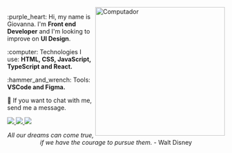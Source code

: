 <img src="https://raw.githubusercontent.com/MicaelliMedeiros/micaellimedeiros/master/image/computer-illustration.png" min-width="300px" max-width="300px" width="300px" align="right" alt="Computador">

<p align="left"> 
  :purple_heart:  Hi, my name is Giovanna. I'm <strong>Front end Developer</strong> and I'm looking to improve on <strong>UI Design</strong>.
</p>

<p align="left">
  :computer:  Technologies I use: <strong>HTML, CSS, JavaScript, TypeScript and React.</strong>
</p>

<p align="left">
  :hammer_and_wrench:  Tools: <strong>VSCode and Figma.</strong>
</p>

<p align="left">
  💌  If you want to chat with me, send me a message.
</p>

<p align="left">
  <a href="https://www.instagram.com/_gripada" alt="Instagram" target=_blank>
    <img src="https://img.shields.io/badge/-Instagram-1C1C1C?style=for-the-badge&logo=Instagram&logoColor=6F2BFF&link=https://www.instagram.com/_gripada/"/>
  </a>
  
  <a href="https://www.linkedin.com/in/giovannalinda" alt="Linkedin" target=_blank>
    <img src="https://img.shields.io/badge/-Linkedin-1C1C1C?style=for-the-badge&logo=Linkedin&logoColor=6F2BFF&link=https://www.linkedin.com/in/giovannalinda"/>
  </a>
  
  <a href="mailto:eugiovannasouza@gmail.com" alt="gmail">
    <img src="https://img.shields.io/badge/-gmail-1C1C1C?style=for-the-badge&logo=gmail&logoColor=6F2BFF&link=mailto:gustavohenri316@gmail.com"/>
  </a>

<p align="center">
<em>All our dreams can come true, if we have the courage to pursue them.</em> - Walt Disney
</p>

